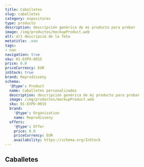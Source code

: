 ```yaml
---
title: Caballetes
slug: caballetes
category: expositores
type: producto
description: descripción genérica de mi producto para probar
image: /img/productos/mockupProduct.web
alt: alt descripció de la foto
metatitle: .nan
tags:
- nan
navigation: true
sku: 01-EXPO-0015
price: 0.0
priceCurrency: EUR
inStock: true
brand: Reprodisseny
schema:
  '@type': Product
  name: Caballetes personalizados
  description: descripción genérica de mi producto para probar
  image: /img/productos/mockupProduct.web
  sku: 01-EXPO-0015
  brand:
    '@type': Organization
    name: Reprodisseny
  offers:
    '@type': Offer
    price: 0.0
    priceCurrency: EUR
    availability: https://schema.org/InStock
---
```


## Caballetes

